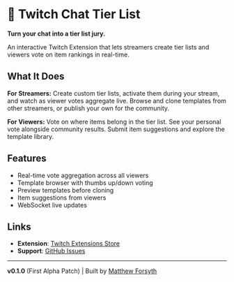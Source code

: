 # 🎯 Twitch Chat Tier List

**Turn your chat into a tier list jury.**

An interactive Twitch Extension that lets streamers create tier lists and viewers vote on item rankings in real-time.

## What It Does

**For Streamers:**
Create custom tier lists, activate them during your stream, and watch as viewer votes aggregate live. Browse and clone templates from other streamers, or publish your own for the community.

**For Viewers:**
Vote on where items belong in the tier list. See your personal vote alongside community results. Submit item suggestions and explore the template library.

## Features

- Real-time vote aggregation across all viewers
- Template browser with thumbs up/down voting
- Preview templates before cloning
- Item suggestions from viewers
- WebSocket live updates

## Links

- **Extension**: [Twitch Extensions Store](https://dashboard.twitch.tv/extensions)
- **Support**: [GitHub Issues](https://github.com/Matt-Forsyth/twitch-chat-tier/issues)

---

**v0.1.0** (First Alpha Patch) | Built by [Matthew Forsyth](https://github.com/Matt-Forsyth)
